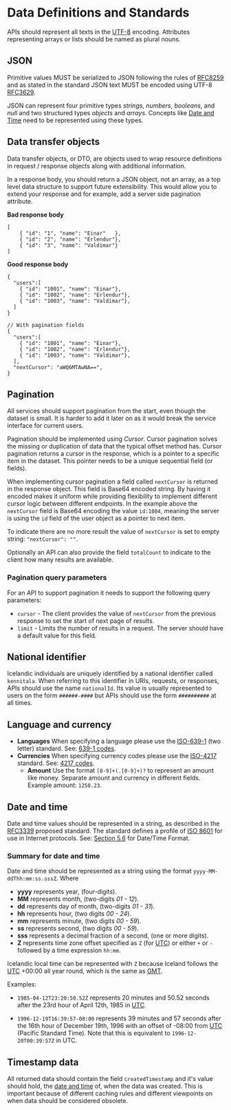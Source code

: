 # Data Definitions and Standards

APIs should represent all texts in the [UTF-8] encoding. Attributes
representing arrays or lists should be named as plural nouns.

## JSON

Primitive values MUST be serialized to JSON following the rules of [RFC8259] and
as stated in the standard JSON text MUST be encoded using UTF-8 [RFC3629].

JSON can represent four primitive types _strings_, _numbers_, _booleans_, and
_null_ and two structured types _objects_ and _arrays_. Concepts like
[Date and Time] need to be represented using these types.

## Data transfer objects

Data transfer objects, or DTO, are objects used to wrap resource definitions in
request / response objects along with additional information.

In a response body, you should return a JSON object, not an array, as a top
level data structure to support future extensibility. This would allow you to
extend your response and for example, add a server side pagination attribute.

**Bad response body**

```
[
    { "id": "1", "name": "Einar"   },
    { "id": "2", "name": "Erlendur"},
    { "id": "3", "name": "Valdimar"}
]
```

**Good response body**

```
{
  "users":[
    { "id": "1001", "name": "Einar"},
    { "id": "1002", "name": "Erlendur"},
    { "id": "1003", "name": "Valdimar"},
  ]
}

// With pagination fields
{
  "users":[
    { "id": "1001", "name": "Einar"},
    { "id": "1002", "name": "Erlendur"},
    { "id": "1003", "name": "Valdimar"},
  ],
  "nextCursor": "aWQ6MTAwNA==",
}
```

## Pagination

All services should support pagination from the start, even though the
dataset is small. It is harder to add it later on as it would break the
service interface for current users.

Pagination should be implemented using _Cursor_. Cursor pagination solves
the missing or duplication of data that the typical offset method has.
Cursor pagination returns a cursor in the response, which is a pointer to
a specific item in the dataset. This pointer needs to be a unique sequential
field (or fields).

When implementing cursor pagination a field called `nextCursor` is returned
in the response object. This field is Base64 encoded string. By having it encoded
makes it uniform while providing flexibility to implement different cursor logic
between different endpoints. In the example above the `nextCursor` field is
Base64 encoding the value `id:1004`, meaning the server is using the `id` field
of the user object as a pointer to next item.

To indicate there are no more result the value of `nextCursor` is set to empty string:
`"nextCursor": ""`.

Optionally an API can also provide the field `totalCount` to indicate to the client how
many results are available.

### Pagination query parameters

For an API to support pagination it needs to support the following query parameters:

- `cursor` - The client provides the value of `nextCursor` from the previous
  response to set the start of next page of results.
- `limit` - Limits the number of results in a request. The server should have
  a default value for this field.

## National identifier

Icelandic individuals are uniquely identified by a national identifier called
`kennitala`. When referring to this identifier in URIs, requests, or responses,
APIs should use the name `nationalId`. Its value is usually represented to
users on the form `######-####` but APIs should use the form `##########` at all times.

## Language and currency

- **Languages** When specifying a language please use the [ISO-639-1]
  (two letter) standard. See: [639-1 codes].
- **Currencies** When specifying currency codes please use the [ISO-4217]
  standard. See: [4217 codes].
  - **Amount** Use the format `[0-9]+(.[0-9]+)?` to represent an amount like
    money. Separate amount and currency in different fields. Example amount:
    `1250.23`.

## Date and time

Date and time values should be represented in a string, as described in the
[RFC3339] proposed standard. The standard defines a profile of [ISO 8601]
for use in Internet protocols. See: [Section 5.6] for Date/Time Format.

### Summary for date and time

Date and time should be represented as a string using
the format `yyyy-MM-ddThh:mm:ss.sssZ`. Where

- **yyyy** represents year, (four-digits).
- **MM** represents month, (two-digits _01 - 12_).
- **dd** represents day of month, (two-digits _01 - 31_).
- **hh** represents hour, (two digits _00 - 24_).
- **mm** represents minute, (two digits _00 - 59_).
- **ss** represents second, (two digits _00 - 59_).
- **sss** represents a decimal fraction of a second, (one or more digits).
- **Z** represents time zone offset specified as `Z` (for [UTC]) or either
  `+` or `-` followed by a time expression `hh:mm`.

Icelandic local time can be represented with `Z` because Iceland follows
the [UTC] +00:00 all year round, which is the same as [GMT].

Examples:

- `1985-04-12T23:20:50.52Z` represents 20 minutes and 50.52 seconds after
  the 23rd hour of April 12th, 1985 in [UTC].

- `1996-12-19T16:39:57-08:00` represents 39 minutes and 57 seconds after the
  16th hour of December 19th, 1996 with an offset of -08:00 from [UTC] (Pacific
  Standard Time). Note that this is equivalent to `1996-12-20T00:39:57Z`
  in UTC.

## Timestamp data

All returned data should contain the field `createdTimestamp` and it's value
should hold, the [date and time] of, when the data was created. This is
important because of different caching rules and different viewpoints on when
data should be considered obsolete.

[date and time]: #date-and-time
[rfc8259]: https://tools.ietf.org/html/rfc8259
[rfc3629]: https://tools.ietf.org/html/rfc3629
[utf-8]: https://en.wikipedia.org/wiki/UTF-8
[rfc3339]: https://tools.ietf.org/html/rfc3339
[section 5.6]: https://tools.ietf.org/html/rfc3339#section-5.6
[iso 8601]: https://en.wikipedia.org/wiki/ISO_8601
[utc]: https://en.wikipedia.org/wiki/Coordinated_Universal_Time
[gmt]: https://en.wikipedia.org/wiki/Greenwich_Mean_Time
[3166-1]: https://www.iso.org/iso-3166-country-codes.html
[iso-639-1]: https://www.iso.org/standard/22109.html
[639-1 codes]: https://en.wikipedia.org/wiki/List_of_ISO_639-1_codes
[iso-4217]: https://www.iso.org/iso-4217-currency-codes.html
[4217 codes]: https://en.wikipedia.org/wiki/ISO_4217#Active_codes

